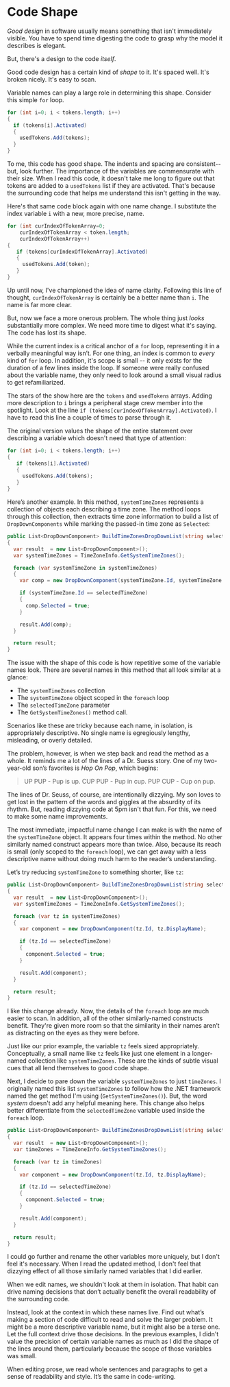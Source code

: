# Code Shape

_Good design_ in software usually means something that isn't immediately visible. You have to spend time digesting the code to grasp why the model it describes is elegant. 

But, there's a design to the code _itself_. 

Good code design has a certain kind of _shape_ to it. It's spaced well. It's broken nicely. It's easy to scan.

Variable names can play a large role in determining this shape. Consider this simple `for` loop.

```C#
for (int i=0; i < tokens.length; i++)
{
  if (tokens[i].Activated)
  {
    usedTokens.Add(tokens);
  }
}
```

To me, this code has good shape. The indents and spacing are consistent--but, look further. The importance of the variables are commensurate with their size. When I read this code, it doesn't take me long to figure out that tokens are added to a `usedTokens` list if they are activated. That's because the surrounding code that helps me understand this isn't getting in the way.

Here's that same code block again with one name change. I substitute the index variable `i` with a new, more precise, name.

```C#
for (int curIndexOfTokenArray=0; 
	curIndexOfTokenArray < token.length; 
	curIndexOfTokenArray++)
{
   if (tokens[curIndexOfTokenArray].Activated)
   {
     usedTokens.Add(token);
   }
}
```

Up until now, I've championed the idea of name clarity. Following this line of thought, `curIndexOfTokenArray` is certainly be a better name than `i`. The name is far more clear. 

But, now we face a more onerous problem. The whole thing just _looks_ substantially more complex. We need more time to digest what it's saying. The code has lost its shape.

While the current index is a critical anchor of a `for` loop, representing it in a verbally meaningful way isn’t. For one thing, an index is common to _every_ kind of `for` loop. In addition, it's scope is small -- it only exists for the duration of a few lines inside the loop. If someone were really confused about the variable name, they only need to look around a small visual radius to get refamiliarized.

The stars of the show here are the `tokens` and `usedTokens` arrays. Adding more description to `i` brings a peripheral stage crew member into the spotlight. Look at the line `if (tokens[curIndexOfTokenArray].Activated)`. I have to read this line a couple of times to parse through it.

The original version values the shape of the entire statement over describing a variable which doesn't need that type of attention:

```C#
for (int i=0; i < tokens.length; i++)
{
   if (tokens[i].Activated)
   {
     usedTokens.Add(tokens);
   }
}
```

Here’s another example. In this method, `systemTimeZones` represents a collection of objects each describing a time zone. The method loops through this collection, then extracts time zone information to build a list of `DropDownComponents` while marking the passed-in time zone as `Selected`:

```C#
public List<DropDownComponent> BuildTimeZonesDropDownList(string selectedTimeZone)
{
  var result  = new List<DropDownComponent>();
  var systemTimeZones = TimeZoneInfo.GetSystemTimeZones();

  foreach (var systemTimeZone in systemTimeZones)
  {
    var comp = new DropDownComponent(systemTimeZone.Id, systemTimeZone.DisplayName);

    if (systemTimeZone.Id == selectedTimeZone)
    {
      comp.Selected = true;
    }

    result.Add(comp);
  }

  return result;
}
```

The issue with the shape of this code is how repetitive some of the variable names look. There are several names in this method that all look similar at a glance:

* The `systemTimeZones` collection
* The `systemTimeZone` object scoped in the `foreach` loop
* The `selectedTimeZone` parameter
* The `GetSystemTimeZones()` method call. 

Scenarios like these are tricky because each name, in isolation, is appropriately descriptive. No single name is egregiously lengthy, misleading, or overly detailed. 

The problem, however, is when we step back and read the method as a whole. It reminds me a lot of the lines of a Dr. Suess story. One of my two-year-old son’s favorites is _Hop On Pop_, which begins:

> UP PUP - Pup is up. 
> CUP PUP - Pup in cup. 
> PUP CUP - Cup on pup.

The lines of Dr. Seuss, of course, are intentionally dizzying. My son loves to get lost in the pattern of the words and giggles at the absurdity of its rhythm. But, reading dizzying code at 5pm isn't that fun. For this, we need to make some name improvements.

The most immediate, impactful name change I can make is with the name of the `systemTimeZone` object. It appears four times within the method. No other similarly named construct appears more than twice. Also, because its reach is small (only scoped to the `foreach` loop), we can get away with a less descriptive name without doing much harm to the reader’s understanding. 

Let’s try reducing `systemTimeZone` to something shorter, like `tz`:

```C#
public List<DropDownComponent> BuildTimeZonesDropDownList(string selectedTimeZone)
{
  var result  = new List<DropDownComponent>();
  var systemTimeZones = TimeZoneInfo.GetSystemTimeZones();

  foreach (var tz in systemTimeZones)
  {
    var component = new DropDownComponent(tz.Id, tz.DisplayName);

    if (tz.Id == selectedTimeZone)
    {
      component.Selected = true;
    }

    result.Add(component);
  }

  return result;
}
```

I like this change already. Now, the details of the `foreach` loop are much easier to scan. In addition, all of the other similarly-named constructs benefit. They're given more room so that the similarity in their names aren’t as distracting on the eyes as they were before.

Just like our prior example, the variable `tz` feels sized appropriately. Conceptually, a small name like `tz` feels like just one element in a longer-named collection like `systemTimeZones`. These are the kinds of subtle visual cues that all lend themselves to good code shape.

Next, I decide to pare down the variable `systemTimeZones` to just `timeZones`. I originally named this list `systemTimeZones` to follow how the .NET framework named the get method I'm using (`GetSystemTimeZones()`). But, the word _system_ doesn't add any helpful meaning here. This change also helps better differentiate from the `selectedTimeZone` variable used inside the `foreach` loop.

```C#
public List<DropDownComponent> BuildTimeZonesDropDownList(string selectedTimeZone)
{
  var result  = new List<DropDownComponent>();
  var timeZones = TimeZoneInfo.GetSystemTimeZones();

  foreach (var tz in timeZones)
  {
    var component = new DropDownComponent(tz.Id, tz.DisplayName);

    if (tz.Id == selectedTimeZone)
    {
      component.Selected = true;
    }

    result.Add(component);
  }

  return result;
}
```

I could go further and rename the other variables more uniquely, but I don't feel it's necessary. When I read the updated method, I don't feel that dizzying effect of all those similarly named variables that I did earlier.

When we edit names, we shouldn't look at them in isolation. That habit can drive naming decisions that don’t actually benefit the overall readability of the surrounding code. 

Instead, look at the context in which these names live. Find out what’s making a section of code difficult to read and solve the larger problem. It might be a more descriptive variable name, but it might also be a terse one. Let the full context drive those decisions. In the previous examples, I didn't value the precision of certain variable names as much as I did the shape of the lines around them, particularly because the scope of those variables was small.

When editing prose, we read whole sentences and paragraphs to get a sense of readability and style. It’s the same in code-writing.
